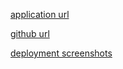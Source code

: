 
[application url](http://joel-udagram.us-east-1.elasticbeanstalk.com/)

[github url](https://github.com/ogofe/udagram-server-deploy)

[deployment screenshots](./deployment_screenshots)


